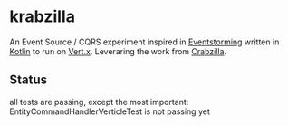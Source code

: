 # krabzilla

An Event Source / CQRS experiment inspired in [Eventstorming](http://eventstorming.com/) written in
[Kotlin](https://kotlinlang.org/) to run on [Vert.x](http://vertx.io/).
Leveraring the work from [Crabzilla](https://github.com/crabzilla/crabzilla).

## Status

all tests are passing, except the most important: EntityCommandHandlerVerticleTest is not passing yet
